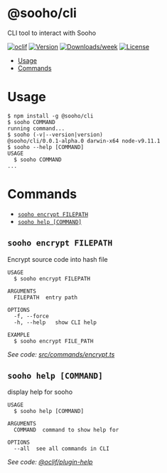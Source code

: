 @sooho/cli
==========

CLI tool to interact with Sooho

[![oclif](https://img.shields.io/badge/cli-oclif-brightgreen.svg)](https://oclif.io)
[![Version](https://img.shields.io/npm/v/@sooho/cli.svg)](https://npmjs.org/package/@sooho/cli)
[![Downloads/week](https://img.shields.io/npm/dw/@sooho/cli.svg)](https://npmjs.org/package/@sooho/cli)
[![License](https://img.shields.io/npm/l/@sooho/cli.svg)](https://github.com/soohoio/sooho/blob/master/package.json)

<!-- toc -->
* [Usage](#usage)
* [Commands](#commands)
<!-- tocstop -->
# Usage
<!-- usage -->
```sh-session
$ npm install -g @sooho/cli
$ sooho COMMAND
running command...
$ sooho (-v|--version|version)
@sooho/cli/0.0.1-alpha.0 darwin-x64 node-v9.11.1
$ sooho --help [COMMAND]
USAGE
  $ sooho COMMAND
...
```
<!-- usagestop -->
# Commands
<!-- commands -->
* [`sooho encrypt FILEPATH`](#sooho-encrypt-filepath)
* [`sooho help [COMMAND]`](#sooho-help-command)

## `sooho encrypt FILEPATH`

Encrypt source code into hash file

```
USAGE
  $ sooho encrypt FILEPATH

ARGUMENTS
  FILEPATH  entry path

OPTIONS
  -f, --force
  -h, --help   show CLI help

EXAMPLE
  $ sooho encrypt FILE_PATH
```

_See code: [src/commands/encrypt.ts](https://github.com/soohoio/sooho/blob/v0.0.1-alpha.0/src/commands/encrypt.ts)_

## `sooho help [COMMAND]`

display help for sooho

```
USAGE
  $ sooho help [COMMAND]

ARGUMENTS
  COMMAND  command to show help for

OPTIONS
  --all  see all commands in CLI
```

_See code: [@oclif/plugin-help](https://github.com/oclif/plugin-help/blob/v2.1.3/src/commands/help.ts)_
<!-- commandsstop -->
